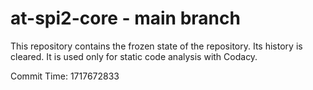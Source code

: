 # at-spi2-core - main branch

This repository contains the frozen state of the repository.
Its history is cleared. It is used only for static code
analysis with Codacy.

Commit Time: 1717672833